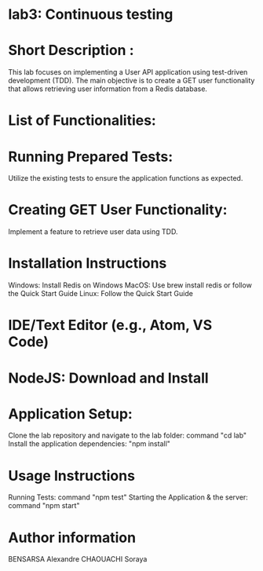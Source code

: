 
# lab3: Continuous testing 

# Short Description :
 This lab  focuses on implementing a User API application using test-driven development (TDD). The main objective is to create a GET user functionality that allows retrieving user information from a Redis database.

# List of Functionalities:
# Running Prepared Tests: 
Utilize the existing tests to ensure the application functions as expected.
# Creating GET User Functionality: 
Implement a feature to retrieve user data using TDD.


# Installation Instructions
Windows: Install Redis on Windows
MacOS: Use brew install redis or follow the Quick Start Guide
Linux: Follow the Quick Start Guide
# IDE/Text Editor (e.g., Atom, VS Code)
# NodeJS: Download and Install
# Application Setup:
Clone the lab repository and navigate to the lab folder: command "cd lab"
Install the application dependencies: "npm install"


# Usage Instructions
 Running Tests: command "npm test"
 Starting the Application & the server: command "npm start"

# Author information 
BENSARSA Alexandre 
CHAOUACHI Soraya

